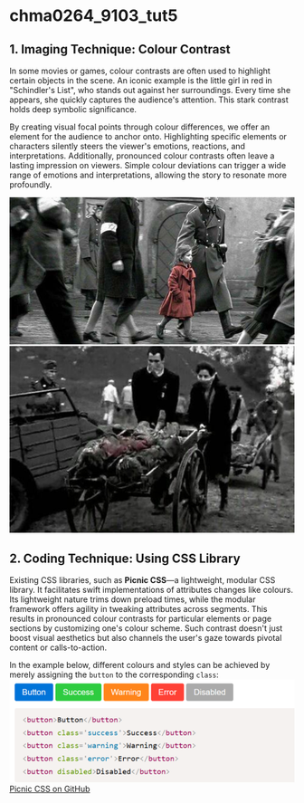 # chma0264_9103_tut5
## 1. Imaging Technique: Colour Contrast

In some movies or games, colour contrasts are often used to highlight certain objects in the scene. An iconic example is the little girl in red in "Schindler's List", who stands out against her surroundings. Every time she appears, she quickly captures the audience's attention. This stark contrast holds deep symbolic significance.

By creating visual focal points through colour differences, we offer an element for the audience to anchor onto. Highlighting specific elements or characters silently steers the viewer's emotions, reactions, and interpretations. Additionally, pronounced colour contrasts often leave a lasting impression on viewers. Simple colour deviations can trigger a wide range of emotions and interpretations, allowing the story to resonate more profoundly.

![film shot1](assets/red1.png)
![film shot1](assets/red2.png)

## 2. Coding Technique: Using CSS Library

Existing CSS libraries, such as **Picnic CSS**—a lightweight, modular CSS library. It facilitates swift implementations of attributes changes like colours. Its lightweight nature trims down preload times, while the modular framework offers agility in tweaking attributes across segments. This results in pronounced colour contrasts for particular elements or page sections by customizing one's colour scheme. Such contrast doesn't just boost visual aesthetics but also channels the user's gaze towards pivotal content or calls-to-action.

In the example below, different colours and styles can be achieved by merely assigning the `button` to the corresponding `class`:
![code example](assets/example.png)
[Picnic CSS on GitHub](https://github.com/franciscop/picnic)
